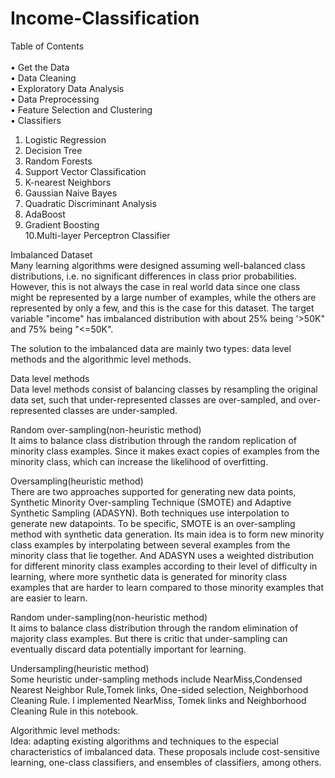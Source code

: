 # Income-Classification<br/>

Table of Contents<br/>
<br/>
• Get the Data<br/>
• Data Cleaning<br/>
• Exploratory Data Analysis<br/>
• Data Preprocessing<br/>
• Feature Selection and Clustering<br/>
• Classifiers<br/>
1. Logistic Regression<br/>
2. Decision Tree<br/>
3. Random Forests<br/>
4. Support Vector Classification<br/>
5. K-nearest Neighbors<br/>
6. Gaussian Naive Bayes<br/>
7. Quadratic Discriminant Analysis<br/>
8. AdaBoost<br/>
9. Gradient Boosting<br/>
10.Multi-layer Perceptron Classifier<br/>
  
Imbalanced Dataset<br/>
Many learning algorithms were designed assuming well-balanced class distributions, i.e. no significant differences in class prior probabilities. However, this is not always the case in real world data since one class might be represented by a large number of examples, while the others are represented by only a few, and this is the case for this dataset. The target variable "income" has imbalanced distribution with about 25% being '>50K" and 75% being "<=50K".

The solution to the imbalanced data are mainly two types: data level methods and the algorithmic level methods.<br/>

Data level methods<br/>
Data level methods consist of balancing classes by resampling the original data set, such that under-represented classes are over-sampled, and over-represented classes are under-sampled.

Random over-sampling(non-heuristic method)<br/>
It aims to balance class distribution through the random replication of minority class examples. Since it makes exact copies of examples from the minority class, which can increase the likelihood of overfitting.

Oversampling(heuristic method)<br/>
There are two approaches supported for generating new data points, Synthetic Minority Over-sampling Technique (SMOTE) and Adaptive Synthetic Sampling (ADASYN). Both techniques use interpolation to generate new datapoints. To be specific, SMOTE is an over-sampling method with synthetic data generation. Its main idea is to form new minority class examples by interpolating between several examples from the minority class that lie together. And ADASYN uses a weighted distribution for different minority class examples according to their level of difficulty in learning, where more synthetic data is generated for minority class examples that are harder to learn compared to those minority examples that are easier to learn.


Random under-sampling(non-heuristic method)<br/>
It aims to balance class distribution through the random elimination of majority class examples. But there is critic that under-sampling can eventually discard data potentially important for learning.


Undersampling(heuristic method)<br/>
Some heuristic under-sampling methods include NearMiss,Condensed Nearest Neighbor Rule,Tomek links, One-sided selection, Neighborhood Cleaning Rule. I implemented NearMiss, Tomek links and Neighborhood Cleaning Rule in this notebook.<br/>

Algorithmic level methods:<br/>
Idea: adapting existing algorithms and techniques to the especial characteristics of imbalanced data. These proposals include cost-sensitive learning, one-class classifiers, and ensembles of classifiers, among others.
